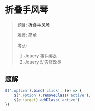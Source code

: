 # 折叠手风琴

> 题目: [折叠手风琴](https://www.lanqiao.cn/problems/1763/learning/?page=1&first_category_id=2&second_category_id=11)
>
> 难度: 简单
>
> 考点:
> 1. Jquery 事件绑定
> 2. Jquery 动态修改类

## 题解

```js
$('.option').bind('click', (e) => {
    $('.option').removeClass('active');
    $(e.target).addClass('active')
})
```

